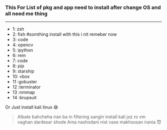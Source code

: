 ### This For List of pkg and app need to install after change OS and all need me thing
------

* 1: zsh
* 2: fish #somthing install with this i nit remeber now
* 3: code
* 4: opencv
* 5: ipython
* 6: rem
* 7: code
* 8: pip
* 9: starship
* 10: vbox
* 11 :gobuster
* 12 :terminator
* 13 :nmmap
* 14 :brupsuit

Or Just install kali linux 😄 

 
> Albate bahcheha iran ba in filtering sangin install kali joz ro vm vaghan dardesar shode
> Ama nashodani nist vase makhsosan irania 😈

